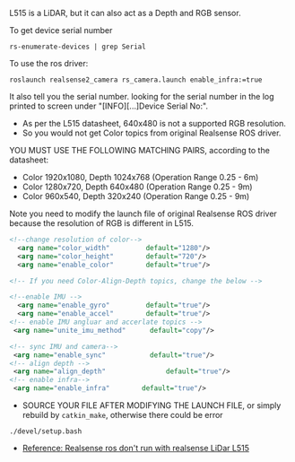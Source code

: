 
L515 is a LiDAR, but it can also act as a Depth and RGB sensor.

To get device serial number
```shell
rs-enumerate-devices | grep Serial
```


To use the ros driver:
```shell
roslaunch realsense2_camera rs_camera.launch enable_infra:=true
```
It also tell you the serial number. 
looking for the serial number in the log printed to screen under "[INFO][...]Device Serial No:".

* As per the L515 datasheet, 640x480 is not a supported RGB resolution.
* So you would not get Color topics from original Realsense ROS driver.

YOU MUST USE THE FOLLOWING MATCHING PAIRS, according to the datasheet:
* Color 1920x1080, Depth 1024x768 (Operation Range 0.25 - 6m)
* Color 1280x720, Depth 640x480 (Operation Range 0.25 - 9m)
* Color 960x540, Depth 320x240 (Operation Range 0.25 - 9m)

Note you need to modify the launch file of original Realsense ROS driver because the resolution of RGB is different in L515.

```xml
<!--change resolution of color-->
  <arg name="color_width"         default="1280"/>
  <arg name="color_height"        default="720"/>
  <arg name="enable_color"        default="true"/>

<!-- If you need Color-Align-Depth topics, change the below -->

<!--enable IMU -->
  <arg name="enable_gyro"         default="true"/>
  <arg name="enable_accel"        default="true"/>
<!-- enable IMU angluar and accerlate topics -->
 <arg name="unite_imu_method"      default="copy"/>

<!-- sync IMU and camera-->
 <arg name="enable_sync"           default="true"/>   
<!-- align depth -->
 <arg name="align_depth"               default="true"/>
<!-- enable infra-->
 <arg name="enable_infra"        default="true"/>
```

* SOURCE YOUR FILE AFTER MODIFYING THE LAUNCH FILE, or simply rebuild by `catkin_make`, otherwise there could be error

```
./devel/setup.bash
```



* [Reference: Realsense ros don't run with realsense LiDar L515](https://github.com/IntelRealSense/realsense-ros/issues/1348)

